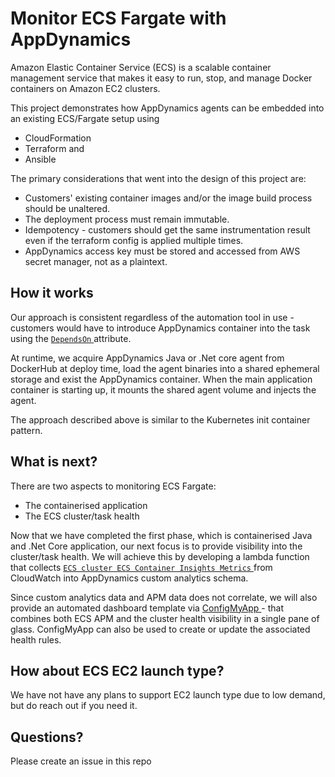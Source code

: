
# Monitor ECS Fargate with AppDynamics  

Amazon Elastic Container Service (ECS) is a scalable container management service that makes it easy to run, stop, and manage Docker containers on Amazon EC2 clusters.

This project demonstrates how AppDynamics agents can be embedded into an existing ECS/Fargate setup using 

- CloudFormation
- Terraform and
- Ansible

The primary considerations that went into the design of this project are:

- Customers' existing container images and/or the image build process should be unaltered.
- The deployment process must remain immutable.
- Idempotency - customers should get the same instrumentation result even if the terraform config is applied multiple times.
- AppDynamics access key must be stored and accessed from AWS secret manager, not as a plaintext.

## How it works

Our approach is consistent regardless of the automation tool in use - customers would have to introduce AppDynamics container into the task using the <a href="https://docs.aws.amazon.com/AWSCloudFormation/latest/UserGuide/aws-attribute-dependson.html"> `DependsOn` </a> attribute.

At runtime, we acquire AppDynamics Java or .Net core agent from DockerHub at deploy time, load the agent binaries into a shared ephemeral storage and exist the AppDynamics container. When the main application container is starting up, it mounts the shared agent volume and injects the agent.

The approach described above is similar to the Kubernetes init container pattern.

## What is next?

There are two aspects to monitoring ECS Fargate: 

- The containerised application
- The ECS cluster/task health

Now that we have completed the first phase, which is containerised Java and .Net Core application, our next focus is to provide visibility into the cluster/task health. We will achieve this by developing a lambda function that collects <a href="https://docs.aws.amazon.com/AmazonCloudWatch/latest/monitoring/Container-Insights-metrics-ECS.html"> `ECS cluster ECS Container Insights Metrics` </a> from CloudWatch into AppDynamics custom analytics schema.

Since custom analytics data and APM data does not correlate, we will also provide an automated dashboard template via  <a href="https://appdynamics.github.io/ConfigMyApp/"> ConfigMyApp </a> - that combines both ECS APM and the cluster health visibility in a single pane of glass.  ConfigMyApp can also be used to create or update the associated health rules.

## How about ECS EC2 launch type? 

We have not have any plans to support EC2 launch type due to low demand, but do reach out if you need it.

## Questions?

Please create an issue in this repo
